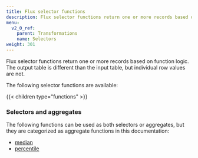 ```yaml
---
title: Flux selector functions
description: Flux selector functions return one or more records based on function logic.
menu:
  v2_0_ref:
    parent: Transformations
    name: Selectors
weight: 301
---
```


Flux selector functions return one or more records based on function logic.
The output table is different than the input table, but individual row values are not.

The following selector functions are available:

{{< children type="functions" >}}


### Selectors and aggregates
The following functions can be used as both selectors or aggregates, but they are
categorized as aggregate functions in this documentation:

- [median](/v2.0/reference/flux/functions/transformations/aggregates/median)
- [percentile](/v2.0/reference/flux/functions/transformations/aggregates/percentile)
